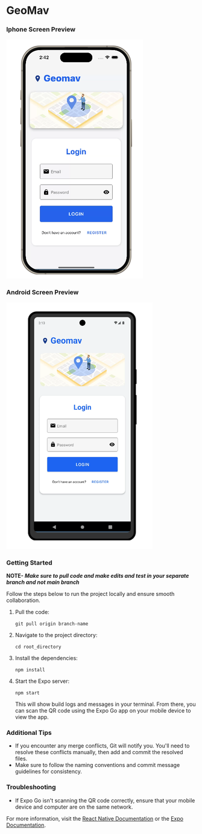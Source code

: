<!DOCTYPE html>
<html lang="en">
<head>
    <meta charset="UTF-8">
    <meta name="viewport" content="width=device-width, initial-scale=1.0">
</head>
<body>

<h1>GeoMav</h1>

<h3>Iphone Screen Preview</h3>
<img src="https://github.com/shreykumar33/SIH1707/blob/main/iphone_preview.png" alt="ihone">
<h3>Android Screen Preview</h3>
<img src="https://github.com/shreykumar33/SIH1707/blob/main/android_preview.png" alt="android">
<h3>Getting Started</h3>
<p><b>NOTE- </b><em><b>Make sure to pull code and make edits and test in your separate branch and not main branch </b></em></p>
<p>Follow the steps below to run the project locally and ensure smooth collaboration.</p>

<ol>
    <li>Pull the code:
        <pre><code>git pull origin branch-name</code></pre>
    </li>
    <li>Navigate to the project directory:
        <pre><code>cd root_directory</code></pre>
    </li>
    <li>Install the dependencies:
        <pre><code>npm install</code></pre>
    </li>
    <li>Start the Expo server:
        <pre><code>npm start</code></pre>
        <p>This will show build logs and messages in your terminal. From there, you can scan the QR code using the Expo Go app on your mobile device to view the app.</p>
    </li>
</ol>

<h3>Additional Tips</h3>
<ul>
    <li>If you encounter any merge conflicts, Git will notify you. You'll need to resolve these conflicts manually, then add and commit the resolved files.</li>
    <li>Make sure to follow the naming conventions and commit message guidelines for consistency.</li>
</ul>

<h3>Troubleshooting</h3>
<ul>
    <li>If Expo Go isn't scanning the QR code correctly, ensure that your mobile device and computer are on the same network.</li>
</ul>

<p>For more information, visit the <a href="https://reactnative.dev/docs/getting-started">React Native Documentation</a> or the <a href="https://docs.expo.dev/">Expo Documentation</a>.</p>

</body>
</html>
